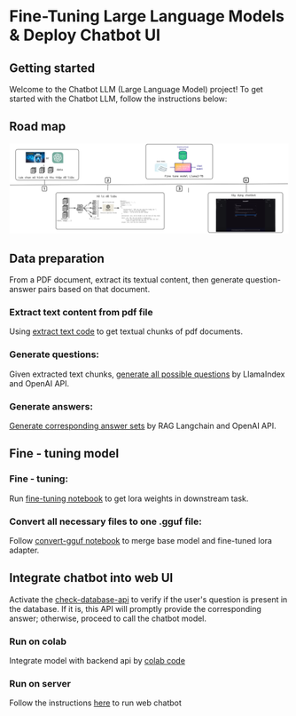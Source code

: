 # Fine-Tuning Large Language Models & Deploy Chatbot UI

## Getting started

Welcome to the Chatbot LLM (Large Language Model) project!
To get started with the Chatbot LLM, follow the instructions below: 

## Road map

<!-- Include the image below -->
![Chatbot Roadmap](images/chatbot-roadmap.png)

## Data preparation
From a PDF document, extract its textual content, then generate question-answer pairs based on that document.

### Extract text content from pdf file
Using [extract text code](Code/data-processing/extract-text-from-pdf-file) to get textual chunks of pdf documents. 
### Generate questions:
Given extracted text chunks, [generate all possible questions](Code/data-processing) by LlamaIndex and OpenAI API.

### Generate answers:
[Generate corresponding answer sets](Code/data-processing) by RAG Langchain and OpenAI API.

## Fine - tuning model
### Fine - tuning:
Run [fine-tuning notebook](Code/fine-tuning) to get lora weights in downstream task.
### Convert all necessary files to one .gguf file:
Follow [convert-gguf notebook](Code/fine-tuning) to merge base model and fine-tuned lora adapter. 

## Integrate chatbot into web UI
Activate the [check-database-api](Code/check-exist-api) to verify if the user's question is present in the database. If it is, this API will promptly provide the corresponding answer; otherwise, proceed to call the chatbot model.

### Run on colab
Integrate model with backend api by [colab code](Code/run-web/run-on-colab)

### Run on server
Follow the instructions [here](Code/run-web/run-on-server) to run web chatbot
